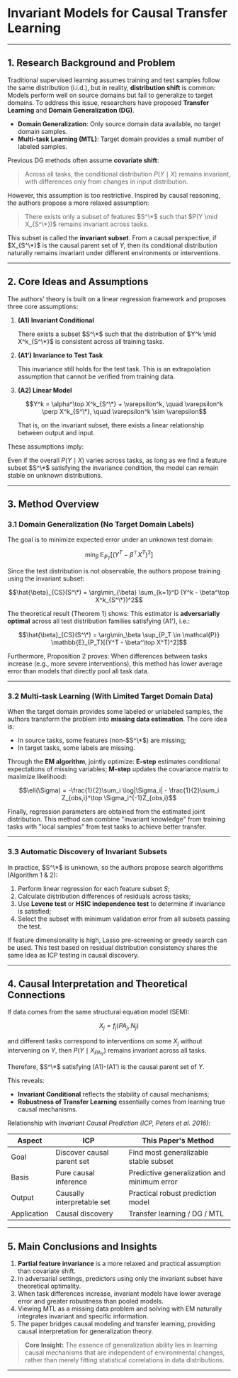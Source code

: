 # Invariant Models for Causal Transfer Learning 

---

## 1. Research Background and Problem

Traditional supervised learning assumes training and test samples follow the same distribution (i.i.d.), but in reality, **distribution shift** is common:
Models perform well on source domains but fail to generalize to target domains.
To address this issue, researchers have proposed **Transfer Learning** and **Domain Generalization (DG)**.

- **Domain Generalization**: Only source domain data available, no target domain samples.
- **Multi-task Learning (MTL)**: Target domain provides a small number of labeled samples.

Previous DG methods often assume **covariate shift**:
> Across all tasks, the conditional distribution $P(Y \mid X)$ remains invariant, with differences only from changes in input distribution.

However, this assumption is too restrictive. Inspired by causal reasoning, the authors propose a more relaxed assumption:
> There exists only a subset of features $S^\*$ such that $P(Y \mid X_{S^\*})$ remains invariant across tasks.

This subset is called the **invariant subset**.
From a causal perspective, if $X_{S^\*}$ is the causal parent set of $Y$, then its conditional distribution naturally remains invariant under different environments or interventions.

---

## 2. Core Ideas and Assumptions

The authors' theory is built on a linear regression framework and proposes three core assumptions:

1. **(A1) Invariant Conditional**
   
   There exists a subset $S^\*$ such that the distribution of $Y^k \mid X^k_{S^\*}$ is consistent across all training tasks.

2. **(A1') Invariance to Test Task**
   
   This invariance still holds for the test task.
   This is an extrapolation assumption that cannot be verified from training data.

3. **(A2) Linear Model**
   
   $$Y^k = \alpha^\top X^k_{S^\*} + \varepsilon^k, \quad \varepsilon^k \perp X^k_{S^\*}, \quad \varepsilon^k \sim \varepsilon$$
   
   That is, on the invariant subset, there exists a linear relationship between output and input.

These assumptions imply:

Even if the overall $P(Y \mid X)$ varies across tasks, as long as we find a feature subset $S^\*$ satisfying the invariance condition, the model can remain stable on unknown distributions.

---

## 3. Method Overview

### 3.1 Domain Generalization (No Target Domain Labels)

The goal is to minimize expected error under an unknown test domain:

$$\min_\beta \, \mathbb{E}_{P_T}[(Y^T - \beta^\top X^T)^2]$$

Since the test distribution is not observable, the authors propose training using the invariant subset:

$$\hat{\beta}_{CS}(S^\*) = \arg\min_{\beta} \sum_{k=1}^D (Y^k - \beta^\top X^k_{S^\*})^2$$

The theoretical result (Theorem 1) shows:
This estimator is **adversarially optimal** across all test distribution families satisfying (A1'), i.e.:

$$\hat{\beta}_{CS}(S^\*) = \arg\min_\beta \sup_{P_T \in \mathcal{P}} \mathbb{E}_{P_T}[(Y^T - \beta^\top X^T)^2]$$

Furthermore, Proposition 2 proves:
When differences between tasks increase (e.g., more severe interventions), this method has lower average error than models that directly pool all task data.

---

### 3.2 Multi-task Learning (With Limited Target Domain Data)

When the target domain provides some labeled or unlabeled samples, the authors transform the problem into **missing data estimation**.
The core idea is:
- In source tasks, some features (non-$S^\*$) are missing;
- In target tasks, some labels are missing.

Through the **EM algorithm**, jointly optimize:
**E-step** estimates conditional expectations of missing variables;
**M-step** updates the covariance matrix to maximize likelihood:

$$\ell(\Sigma) = -\frac{1}{2}\sum_i \log|\Sigma_i| - \frac{1}{2}\sum_i Z_{obs,i}^\top \Sigma_i^{-1}Z_{obs,i}$$

Finally, regression parameters are obtained from the estimated joint distribution.
This method can combine "invariant knowledge" from training tasks with "local samples" from test tasks to achieve better transfer.

---

### 3.3 Automatic Discovery of Invariant Subsets

In practice, $S^\*$ is unknown, so the authors propose search algorithms (Algorithm 1 & 2):
1. Perform linear regression for each feature subset $S$;
2. Calculate distribution differences of residuals across tasks;
3. Use **Levene test** or **HSIC independence test** to determine if invariance is satisfied;
4. Select the subset with minimum validation error from all subsets passing the test.

If feature dimensionality is high, Lasso pre-screening or greedy search can be used.
This test based on residual distribution consistency shares the same idea as ICP testing in causal discovery.

---

## 4. Causal Interpretation and Theoretical Connections

If data comes from the same structural equation model (SEM):

$$X_j = f_j(PA_j, N_j)$$

and different tasks correspond to interventions on some $X_j$ without intervening on $Y$, then $P(Y \mid X_{PA_Y})$ remains invariant across all tasks.

Therefore, $S^\*$ satisfying (A1)-(A1') is the causal parent set of $Y$.

This reveals:
- **Invariant Conditional** reflects the stability of causal mechanisms;
- **Robustness of Transfer Learning** essentially comes from learning true causal mechanisms.

Relationship with *Invariant Causal Prediction (ICP, Peters et al. 2016)*:

| Aspect | ICP | This Paper's Method |
|--------|-----|---------------------|
| Goal | Discover causal parent set | Find most generalizable stable subset |
| Basis | Pure causal inference | Predictive generalization and minimum error |
| Output | Causally interpretable set | Practical robust prediction model |
| Application | Causal discovery | Transfer learning / DG / MTL |

---

## 5. Main Conclusions and Insights

1. **Partial feature invariance** is a more relaxed and practical assumption than covariate shift.
2. In adversarial settings, predictors using only the invariant subset have theoretical optimality.
3. When task differences increase, invariant models have lower average error and greater robustness than pooled models.
4. Viewing MTL as a missing data problem and solving with EM naturally integrates invariant and specific information.
5. The paper bridges causal modeling and transfer learning, providing causal interpretation for generalization theory.

> **Core Insight:**
> The essence of generalization ability lies in learning causal mechanisms that are independent of environmental changes,
> rather than merely fitting statistical correlations in data distributions.

---
